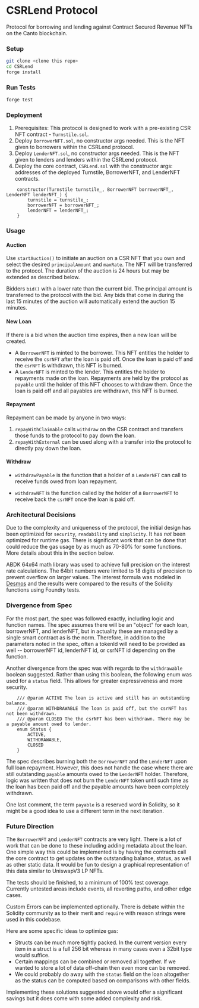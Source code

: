 # CSRLend Protocol
Protocol for borrowing and lending against Contract Secured Revenue NFTs on the Canto blockchain.

### Setup

```sh
git clone <clone this repo>
cd CSRLend
forge install
```

### Run Tests

```sh
forge test
```

### Deployment

1. Prerequisites: This protocol is designed to work with a pre-existing CSR NFT contract - `Turnstile.sol`.
2. Deploy `BorrowerNFT.sol`, no constructor args needed. This is the  NFT given to borrowers within the CSRLend protocol.
3. Deploy `LenderNFT.sol`, no constructor args needed. This is the  NFT given to lenders and lenders within the CSRLend protocol.
3. Deploy the core contract, `CSRLend.sol` with the constructor args: addresses of the deployed Turnstile, BorrowerNFT, and LenderNFT contracts.

```solidity
    constructor(Turnstile turnstile_, BorrowerNFT borrowerNFT_, LenderNFT lenderNFT_) {
        turnstile = turnstile_;
        borrowerNFT = borrowerNFT_;
        lenderNFT = lenderNFT_;
    }
```

### Usage

#### Auction
Use `startAuction()` to initiate an auction on a CSR NFT that you own and select the desired `principalAmount` and `maxRate`.  The NFT will be transferred to the protocol. The duration of the auction is 24 hours but may be extended as described below.

Bidders `bid()` with a lower rate than the current bid.  The principal amount is transferred to the protocol with the bid.  Any bids that come in during the last 15 minutes of the auction will automatically extend the auction 15 minutes.

#### New Loan
If there is a bid when the auction time expires, then a new loan will be created.
  - A `BorrowerNFT` is minted to the borrower.  This NFT entitles the holder to receive the `csrNFT` after the loan is paid off.  Once the loan is paid off and the `csrNFT` is withdrawn, this NFT is burned.
  - A `LenderNFT` is minted to the lender.  This entitles the holder to repayments made on the loan. Repayments are held by the protocol as `payable` until the holder of this NFT chooses to withdraw them.  Once the loan is paid off and all payables are withdrawn, this NFT is burned.

#### Repayment
Repayment can be made by anyone in two ways:

1. `repayWithClaimable` calls `withdraw` on the CSR contract and transfers those funds to the protocol to pay down the loan.
2. `repayWithExternal` can be used along with a transfer into the protocol to directly pay down the loan.

#### Withdraw

- `withdrawPayable` is the function that a holder of a `LenderNFT` can call to receive funds owed from loan repayment.

- `withdrawNFT` is the function called by the holder of a `BorrowerNFT` to receive back the `csrNFT` once the loan is paid off.


### Architectural Decisions

Due to the complexity and uniqueness of the protocol, the initial design has been optimized for `security`, `readability` and `simplicity`.  It has _not_ been optimized for runtime gas. There is significant work that can be done that could reduce the gas usage by as much as 70-80% for some functions.  More details about this in the section below.

ABDK 64x64 math library was used to achieve full precision on the interest rate calculations. The 64bit numbers were limited to 18 digits of precision to prevent overflow on larger values.  The interest formula was modeled in [Desmos](https://www.desmos.com/calculator/aw7omelxde) and the results were compared to the results of the Solidity functions using Foundry tests.

### Divergence from Spec

For the most part, the spec was followed exactly, including logic and function names.  The spec assumes there will be an "object" for each loan, borrowerNFT, and lenderNFT, but in actuality these are managed by a single smart contract as is the norm.  Therefore, in addition to the parameters noted in the spec, often a tokenId will need to be provided as well -- borrowerNFT id, lenderNFT id, or csrNFT id depending on the function.

Another divergence from the spec was with regards to the `withdrawable` boolean suggested.  Rather than using this boolean, the following enum was used for a `status` field.  This allows for greater expressiveness and more security.

```solidity
    /// @param ACTIVE The loan is active and still has an outstanding balance.
    /// @param WITHDRAWABLE The loan is paid off, but the csrNFT has not been withdrawn.
    /// @param CLOSED The the csrNFT has been withdrawn. There may be a payable amount owed to lender.
    enum Status {
        ACTIVE,
        WITHDRAWABLE,
        CLOSED
    }
```

The spec describes burning both the `BorrowerNFT` and the `LenderNFT` upon full loan repayment.  However, this does not handle the case where there are still outstanding `payable` amounts owed to the `LenderNFT` holder.  Therefore, logic was written that does not burn the `LenderNFT` token until such time as the loan has been paid off and the payable amounts have been completely withdrawn.

One last comment, the term `payable` is a reserved word in Solidity, so it might be a good idea to use a different term in the next iteration.

### Future Direction

The `BorrowerNFT` and `LenderNFT` contracts are very light.  There is a lot of work that can be done to these including adding metadata about the loan.  One simple way this could be implemented is by having the contracts call the core contract to get updates on the outstanding balance, status, as well as other static data.  It would be fun to design a graphical representation of this data similar to UniswapV3 LP NFTs.

The tests should be finished, to a minimum of 100% test coverage.  Currently untested areas include events, all reverting paths, and other edge cases.

Custom Errors can be implemented optionally. There is debate within the Solidity community as to their merit and `require` with reason strings were used in this codebase.

Here are some specific ideas to optimize gas:
 - Structs can be much more tightly packed.  In the current version every item in a struct is a full 256 bit whereas in many cases even a 32bit type would suffice.
 - Certain mappings can be combined or removed all together.  If we wanted to store a lot of data off-chain then even more can be removed.
 - We could probably do away with the `status` field on the loan altogether as the status can be computed based on comparisons with other fields.

 Implementing these solutions suggested above would offer a significant savings but it does come with some added complexity and risk.

